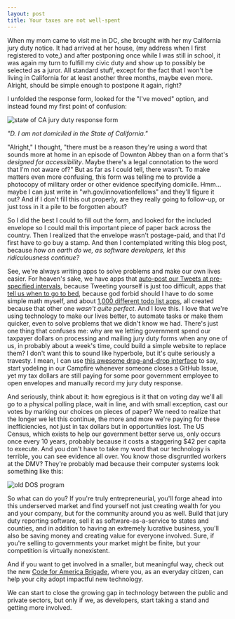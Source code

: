 ```yaml
---
layout: post
title: Your taxes are not well-spent
---
```


When my mom came to visit me in DC, she brought with her my California jury duty notice. It had arrived at her house, (my address when I first registered to vote,) and after postponing once while I was still in school, it was again my turn to fulfill my civic duty and show up to possibly be selected as a juror. All standard stuff, except for the fact that I won't be living in California for at least another three months, maybe even more. Alright, should be simple enough to postpone it again, right?

I unfolded the response form, looked for the "I've moved" option, and instead found my first point of confusion:

![state of CA jury duty response form](http://i.imgur.com/IMhid.jpg)

*"D. I am not domiciled in the State of California."*

"Alright," I thought, "there must be a reason they're using a word that sounds more at home in an episode of Downton Abbey than on a form that's *designed for accessibility*. Maybe there's a legal connotation to the word that I'm not aware of?" But as far as I could tell, there wasn't. To make matters even more confusing, this form was telling me to provide a photocopy of military order or other evidence specifying domicile. Hmm… maybe I can just write in "wh.gov/innovationfellows" and they'll figure it out? And if I don't fill this out properly, are they really going to follow-up, or just toss in it a pile to be forgotten about?

So I did the best I could to fill out the form, and looked for the included envelope so I could mail this important piece of paper back across the country. Then I realized that the envelope wasn't postage-paid, and that I'd first have to go buy a stamp. And then I contemplated writing this blog post, because *how on earth do we, as software developers, let this ridiculousness continue?*

See, we're always writing apps to solve problems and make our own lives easier. For heaven's sake, we have apps that [auto-post our Tweets at pre-specified intervals](http://bufferapp.com), because Tweeting yourself is just too difficult, apps that [tell us when to go to bed](http://sleepyti.me/), because god forbid should I have to do some simple math myself, and about [1,000 different todo list apps](https://play.google.com/store/search?q=todo&c=apps), all created because that other one *wasn't quite perfect*. And I love this. I love that we're using technology to make our lives better, to automate tasks or make them quicker, even to solve problems that we didn't know we had. There's just one thing that confuses me: why are we letting government spend our taxpayer dollars on processing and mailing jury duty forms when any one of us, in probably about a week's time, could build a simple website to replace them? I don't want this to sound like hyperbole, but it's quite seriously a travesty. I mean, I can use [this awesome drag-and-drop interface](https://zapier.com/) to say, start yodeling in our Campfire whenever someone closes a GitHub Issue, yet my tax dollars are still paying for some poor government employee to open envelopes and manually record my jury duty response.

And seriously, think about it: how egregious is it that on voting day we'll all go to a physical polling place, wait in line, and with small exception, cast our votes by marking our choices on pieces of paper?  We need to realize that the longer we let this continue, the more and more we're paying for these inefficiencies, not just in tax dollars but in opportunities lost. The US Census, which exists to help our government better serve us, only occurs once every 10 years, probably because it costs a staggering $42 per capita to execute. And you don't have to take my word that our technology is terrible, you can see evidence all over. You know those disgruntled workers at the DMV? They're probably mad because their computer systems look something like this:

![old DOS program](http://i.imgur.com/LkrdX.png)

So what can do you? If you're truly entrepreneurial, you'll forge ahead into this underserved market and find yourself not just creating wealth for you and your company, but for the community around you as well. Build that jury duty reporting software, sell it as software-as-a-service to states and counties, and in addition to having an extremely lucrative business, you'll also be saving money and creating value for everyone involved. Sure, if you're selling to governments your market might be finite, but your competition is virtually nonexistent.

And if you want to get involved in a smaller, but meaningful way, check out the new [Code for America Brigade](http://brigade.codeforamerica.org/), where you, as an everyday citizen, can help your city adopt impactful new technology.

We can start to close the growing gap in technology between the public and private sectors, but only if we, as developers, start taking a stand and getting more involved.